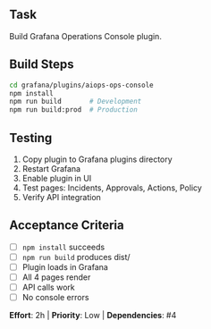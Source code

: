## Task
Build Grafana Operations Console plugin.

## Build Steps

```bash
cd grafana/plugins/aiops-ops-console
npm install
npm run build       # Development
npm run build:prod  # Production
```

## Testing
1. Copy plugin to Grafana plugins directory
2. Restart Grafana
3. Enable plugin in UI
4. Test pages: Incidents, Approvals, Actions, Policy
5. Verify API integration

## Acceptance Criteria
- [ ] `npm install` succeeds
- [ ] `npm run build` produces dist/
- [ ] Plugin loads in Grafana
- [ ] All 4 pages render
- [ ] API calls work
- [ ] No console errors

**Effort**: 2h | **Priority**: Low | **Dependencies**: #4
